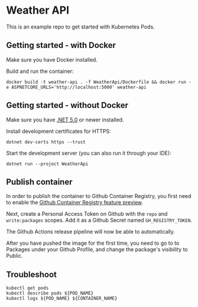 # Weather API

This is an example repo to get started with Kubernetes Pods.

## Getting started - with Docker

Make sure you have Docker installed.

Build and run the container:

    docker build -t weather-api . -f WeatherApi/Dockerfile && docker run -e ASPNETCORE_URLS='http://localhost:5000' weather-api

## Getting started - without Docker

Make sure you have [.NET 5.0](https://dotnet.microsoft.com/download/dotnet/5.0) or newer installed.

Install development certificates for HTTPS:

    dotnet dev-certs https --trust

Start the development server (you can also run it through your IDE):

    dotnet run --project WeatherApi

## Publish container

In order to publish the container to Github Container Registry, you first need to enable the [Github Container Registry feature preview](https://docs.github.com/en/packages/guides/enabling-improved-container-support).

Next, create a Personal Access Token on Github with the `repo` and `write:packages` scopes. Add it as a Github Secret named `GH_REGISTRY_TOKEN`.

The Github Actions release pipeline will now be able to automatically.

After you have pushed the image for the first time, you need to go to to Packages under your Github Profile, and change the package's visibility to Public.

## Troubleshoot

    kubectl get pods
    kubectl describe pods ${POD_NAME}
    kubectl logs ${POD_NAME} ${CONTAINER_NAME}
